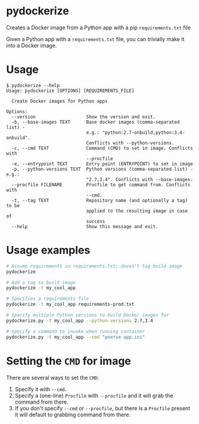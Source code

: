 # pydockerize

Creates a Docker image from a Python app with a pip `requirements.txt` file

Given a Python app with a `requirements.txt` file, you can trivially
make it into a Docker image.

# Usage

```
$ pydockerize --help
Usage: pydockerize [OPTIONS] [REQUIREMENTS_FILE]

  Create Docker images for Python apps

Options:
  --version                   Show the version and exit.
  -b, --base-images TEXT      Base docker images (comma-separated list) -
                              e.g.: "python:2.7-onbuild,python:3.4-onbuild".
                              Conflicts with --python-versions.
  -c, --cmd TEXT              Command (CMD) to set in image. Conflicts with
                              --procfile
  -e, --entrypoint TEXT       Entry point (ENTRYPOINT) to set in image
  -p, --python-versions TEXT  Python versions (comma-separated list) - e.g.:
                              "2.7,3.4". Conflicts with --base-images.
  --procfile FILENAME         Procfile to get command from. Conflicts with
                              --cmd.
  -t, --tag TEXT              Repository name (and optionally a tag) to be
                              applied to the resulting image in case of
                              success
  --help                      Show this message and exit.
```

# Usage examples

```bash
# Assume requirements in requirements.txt; doesn't tag build image
pydockerize

# Add a tag to built image
pydockerize -t my_cool_app

# Specifies a requirements file
pydockerize -t my_cool_app requirements-prod.txt

# Specify multiple Python versions to build Docker images for
pydockerize.py -t my_cool_app --python-versions 2.7,3.4

# Specify a command to invoke when running container
pydockerize.py -t my_cool_app --cmd "pserve app.ini"
```

# Setting the `CMD` for image

There are several ways to set the `CMD`:

1. Specify it with `--cmd`.
2. Specify a (one-line) `Procfile` with `--procfile` and it will grab
   the command from there.
3. If you don't specify `--cmd` or `--procfile`, but there is a
   `Procfile` present it will default to grabbing command from there.
